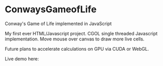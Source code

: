 # ConwaysGameofLife
Conway's Game of Life implemented in JavaScript

My first ever HTML/Javascript project.  CGOL single threaded Javascript implementation.  Move mouse over canvas to draw more live cells.

Future plans to accelerate calculations on GPU via CUDA or WebGL.

Live demo here:
